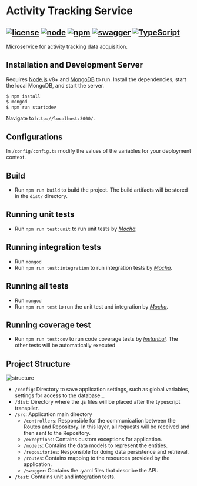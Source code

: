 # Activity Tracking Service
[![license](https://img.shields.io/github/license/mashape/apistatus.svg)](https://opensource.org/licenses/MIT) [![node](https://img.shields.io/badge/node-v8.11.2-red.svg)](https://nodejs.org/) [![npm](https://img.shields.io/badge/npm-v5.5.1-red.svg)](https://nodejs.org/) [![swagger](https://img.shields.io/badge/swagger-v2.0-green.svg)](https://swagger.io/) [![TypeScript](https://badges.frapsoft.com/typescript/love/typescript.png?v=101)](https://www.typescriptlang.org/) 
--
Microservice for activity tracking data acquisition.

## Installation and Development Server
Requires [Node.js](https://nodejs.org/) v8+ and [MongoDB](https://www.mongodb.com) to run.
Install the dependencies, start the local MongoDB, and start the server.

```sh
$ npm install
$ mongod
$ npm run start:dev
```
Navigate to `http://localhost:3000/`.

## Configurations
In `/config/config.ts` modify the values of the variables for your deployment context.
 
## Build
- Run `npm run build` to build the project. The build artifacts will be stored in the `dist/` directory.

## Running unit tests
- Run `npm run test:unit` to run unit tests by _[Mocha](https://mochajs.org/)._

## Running integration tests
- Run `mongod` 
- Run `npm run test:integration` to run integration tests by _[Mocha](https://mochajs.org/)._

## Running all tests
- Run `mongod` 
- Run `npm run test` to run the unit test and integration by _[Mocha](https://mochajs.org/)._

## Running coverage test
- Run `npm run test:cov` to run code coverage tests by _[Instanbul](https://istanbul.js.org/)._ The other tests will be automatically executed

## Project Structure
![structure](https://i.imgur.com/XSyvG78.jpg)
- `/config`: Directory to save application settings, such as global variables, settings for access to the database...
- `/dist`: Directory where the .js files will be placed after the typescript transpiler.
- `/src`: Application main directory
    - `/controllers`: Responsible for the communication between the Routes and Repository. In this layer, all requests will be received and then sent to the Repository.
    - `/exceptions`: Contains custom exceptions for application.
    - `/models`: Contains the data models to represent the entities.
    - `/repositories`: Responsible for doing data persistence and retrieval.
    - `/routes`: Contains mapping to the resources provided by the application.
    - `/swagger`: Contains the .yaml files that describe the API.
- `/test`: Contains unit and integration tests.
